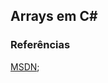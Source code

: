 ## Arrays em C#
  


### Referências
  
[MSDN](https://msdn.microsoft.com/pt-br/library/cc564861.aspx);  
